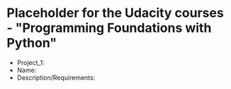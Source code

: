 # Placeholder for the Udacity courses - "Programming Foundations with Python"

- Project_1:
- Name:
- Description/Requirements:
